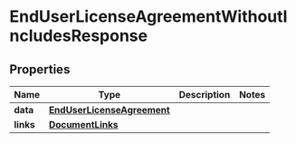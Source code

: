 

# EndUserLicenseAgreementWithoutIncludesResponse


## Properties

| Name | Type | Description | Notes |
|------------ | ------------- | ------------- | -------------|
|**data** | [**EndUserLicenseAgreement**](EndUserLicenseAgreement.md) |  |  |
|**links** | [**DocumentLinks**](DocumentLinks.md) |  |  |



